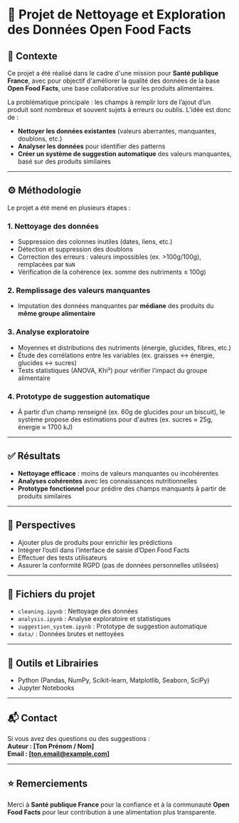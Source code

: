 # 🧹 Projet de Nettoyage et Exploration des Données Open Food Facts

## 🧠 Contexte

Ce projet a été réalisé dans le cadre d'une mission pour **Santé publique France**, avec pour objectif d'améliorer la qualité des données de la base **Open Food Facts**, une base collaborative sur les produits alimentaires.

La problématique principale : les champs à remplir lors de l’ajout d’un produit sont nombreux et souvent sujets à erreurs ou oublis. L’idée est donc de :

- **Nettoyer les données existantes** (valeurs aberrantes, manquantes, doublons, etc.)
- **Analyser les données** pour identifier des patterns
- **Créer un système de suggestion automatique** des valeurs manquantes, basé sur des produits similaires

---

## ⚙️ Méthodologie

Le projet a été mené en plusieurs étapes :

### 1. Nettoyage des données
- Suppression des colonnes inutiles (dates, liens, etc.)
- Détection et suppression des doublons
- Correction des erreurs : valeurs impossibles (ex. >100g/100g), remplacées par `NaN`
- Vérification de la cohérence (ex. somme des nutriments ≤ 100g)

### 2. Remplissage des valeurs manquantes
- Imputation des données manquantes par **médiane** des produits du **même groupe alimentaire**

### 3. Analyse exploratoire
- Moyennes et distributions des nutriments (énergie, glucides, fibres, etc.)
- Étude des corrélations entre les variables (ex. graisses ↔ énergie, glucides ↔ sucres)
- Tests statistiques (ANOVA, Khi²) pour vérifier l’impact du groupe alimentaire

### 4. Prototype de suggestion automatique
- À partir d’un champ renseigné (ex. 60g de glucides pour un biscuit), le système propose des estimations pour d'autres (ex. sucres ≈ 25g, énergie ≈ 1700 kJ)

---

## ✅ Résultats

- **Nettoyage efficace** : moins de valeurs manquantes ou incohérentes
- **Analyses cohérentes** avec les connaissances nutritionnelles
- **Prototype fonctionnel** pour prédire des champs manquants à partir de produits similaires

---

## 🚀 Perspectives

- Ajouter plus de produits pour enrichir les prédictions
- Intégrer l’outil dans l’interface de saisie d’Open Food Facts
- Effectuer des tests utilisateurs
- Assurer la conformité RGPD (pas de données personnelles utilisées)

---

## 📁 Fichiers du projet

- `cleaning.ipynb` : Nettoyage des données
- `analysis.ipynb` : Analyse exploratoire et statistiques
- `suggestion_system.ipynb` : Prototype de suggestion automatique
- `data/` : Données brutes et nettoyées

---

## 🧪 Outils et Librairies

- Python (Pandas, NumPy, Scikit-learn, Matplotlib, Seaborn, SciPy)
- Jupyter Notebooks

---

## 📬 Contact

Si vous avez des questions ou des suggestions :  
**Auteur : [Ton Prénom / Nom]**  
**Email : [ton.email@example.com]**

---

## ⭐ Remerciements

Merci à **Santé publique France** pour la confiance et à la communauté **Open Food Facts** pour leur contribution à une alimentation plus transparente.

